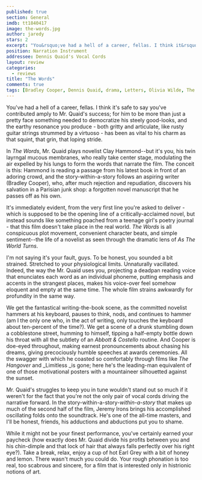 ```yaml
---
published: true
section: General
imdb: tt1840417
image: the-words.jpg
author: jaredy 
stars: 2
excerpt: "You&rsquo;ve had a hell of a career, fellas. I think it&rsquo;s safe to say you&rsquo;ve contributed amply to Mr. Quaid&rsquo;s success;"
position: Narration Instrument
addressee: Dennis Quaid's Vocal Cords
layout: review
categories:
  - reviews
title: "The Words"
comments: true
tags: [Bradley Cooper, Dennis Quaid, drama, Letters, Olivia Wilde, The Words, writing]
---
```

You've had a hell of a career, fellas. I think it's safe to say you've contributed amply to Mr. Quaid's success; for him to be more than just a pretty face something needed to democratize his steely good-looks, and the earthy resonance you produce - both gritty and articulate, like rusty guitar strings strummed by a virtuoso - has been as vital to his charm as that squint, that grin, that loping stride.

In _The Words_, Mr. Quaid plays novelist Clay Hammond--but it's you, his twin layrngal mucous membranes, who really take center stage, modulating the air expelled by his lungs to form the words that narrate the film. The conceit is this: Hammond is reading a passage from his latest book in front of an adoring crowd, and the story-within-a-story follows an aspiring writer (Bradley Cooper), who, after much rejection and repudiation, discovers his salvation in a Parisian junk shop: a forgotten novel manuscript that he passes off as his own.

It's immediately evident, from the very first line you're asked to deliver - which is supposed to be the opening line of a critically-acclaimed novel, but instead sounds like something poached from a teenage girl's poetry journal - that this film doesn't take place in the real world. _The Words_ is all conspicuous plot movement, convenient character beats, and simple sentiment--the life of a novelist as seen through the dramatic lens of _As The World Turns_.

I'm not saying it's your fault, guys. To be honest, you sounded a bit strained. Stretched to your physiological limits. Unnaturally vacillated. Indeed, the way the Mr. Quaid uses you, projecting a deadpan reading voice that enunciates each word as an individual phoneme, putting emphasis and accents in the strangest places, makes his voice-over feel somehow eloquent and empty at the same time. The whole film strains awkwardly for profundity in the same way.

We get the fantastical writing-the-book scene, as the committed novelist hammers at his keyboard, pauses to think, nods, and continues to hammer (am I the only one who, in the act of writing, only touches the keyboard about ten-percent of the time?). We get a scene of a drunk stumbling down a cobblestone street, humming to himself, tipping a half-empty bottle down his throat with all the subtlety of an _Abbott & Costello_ routine. And Cooper is doe-eyed throughout, making earnest pronouncements about chasing his dreams, giving precociously humble speeches at awards ceremonies. All the swagger with which he coasted so comfortably through films like _The Hangover_ and _Limitless _is gone; here he's the leading-man equivalent of one of those motivational posters with a mountaineer silhouetted against the sunset.

Mr. Quaid's struggles to keep you in tune wouldn't stand out so much if it weren't for the fact that you're not the only pair of vocal cords driving the narrative forward. In the story-within-a-story-_within-a-story_ that makes up much of the second half of the film, Jeremy Irons brings his accomplished oscillating folds onto the soundtrack. He's one of the all-time masters, and I'll be honest, friends, his adductions and abductions put you to shame. 

While it might not be your finest performance, you've certainly earned your paycheck (how exactly does Mr. Quaid divide his profits between you and his chin-dimple and that lock of hair that always falls perfectly over his right eye?). Take a break, relax, enjoy a cup of hot Earl Grey with a bit of honey and lemon. There wasn't much you could do. Your rough phonation is too real, too scabrous and sincere, for a film that is interested only in histrionic notions of art. 